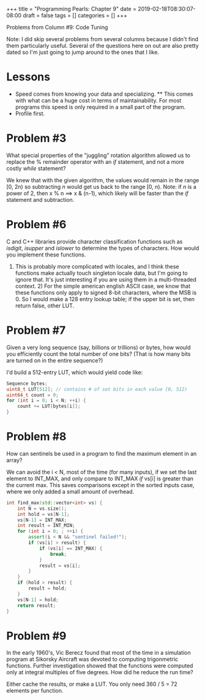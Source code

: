 +++
title = "Programming Pearls: Chapter 9"
date = 2019-02-18T08:30:07-08:00
draft = false
tags = []
categories = []
+++

Problems from Column #9: Code Tuning

Note: I did skip several problems from several columns because I didn't find them particularly useful. Several of the questions here on out are also pretty dated so I'm just going to jump around to the ones that I like.

# Lessons

* Speed comes from knowing your data and specializing.
    ** This comes with what can be a huge cost in terms of maintainability. For most programs this speed is only required in a small part of the program.
* Profile first.

# Problem #3

What special properties of the "juggling" rotation algorithm allowed us to replace the % remainder operator with an *if* statement, and not a more costly *while* statement?

We knew that with the given algorithm, the values would remain in the range [0, 2n) so subtracting *n* would get us back to the range [0, n). Note: if *n* is a power of 2, then x % n ==> x & (n-1), which likely will be faster than the *if* statement and subtraction.

# Problem #6

C and C++ libraries provide character classification functions such as *isdigit*, *isupper*  and *islower* to determine the types of characters. How would you implement these functions.

1) This is probably more complicated with locales, and I think these functions make actually touch singleton locale data, but I'm going to ignore that. It's just interesting if you are using them in a multi-threaded context. 2) For the simple american english ASCII case, we know that these functions only apply to signed 8-bit characters, where the MSB is 0. So I would make a 128 entry lookup table; if the upper bit is set, then return false, other LUT.

# Problem #7

Given a very long sequence (say, billions or trillions) or bytes, how would you efficiently count the total number of one bits? (That is how many bits are turned on in the entire sequence?)

I'd build a 512-entry LUT, which would yield code like:

``` cpp
Sequence bytes;
uint8_t LUT[512]; // contains # of set bits in each value [0, 512)
uint64_t count = 0;
for (int i = 0; i < N; ++i) {
    count += LUT[bytes[i]];
}
```

# Problem #8

How can sentinels be used in a program to find the maximum element in an array?

We can avoid the i < N, most of the time (for many inputs), if we set the last element to INT_MAX, and only compare to INT_MAX *if* vs[i] is greater than the current max. This saves comparisons except in the sorted inputs case, where we only added a small amount of overhead.

```cpp
int find_max(std::vector<int> vs) {
    int N = vs.size();
    int hold = vs[N-1];
    vs[N-1] = INT_MAX;
    int result = INT_MIN;
    for (int i = 0; ; ++i) {
        assert(i < N && "sentinel failed!");
        if (vs[i] > result) {
            if (vs[i] == INT_MAX) {
                break;
            }
            result = vs[i];
        }
    }
    if (hold > result) {
        result = hold;
    }
    vs[N-1] = hold;
    return result;
}
```

# Problem #9

In the early 1960's, Vic Berecz found that most of the time in a simulation program at Sikorsky Aircraft was devoted to computing trigonmetric functions. Further investigation showed that the functions were computed only at integral multiples of five degrees. How did he reduce the run time?

Either cache the results, or make a LUT. You only need 360 / 5 = 72 elements per function.
